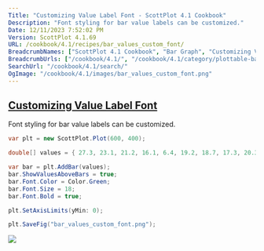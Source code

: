 ```yaml
---
Title: "Customizing Value Label Font - ScottPlot 4.1 Cookbook"
Description: "Font styling for bar value labels can be customized."
Date: 12/11/2023 7:52:02 PM
Version: ScottPlot 4.1.69
URL: /cookbook/4.1/recipes/bar_values_custom_font/
BreadcrumbNames: ["ScottPlot 4.1 Cookbook", "Bar Graph", "Customizing Value Label Font"]
BreadcrumbUrls: ["/cookbook/4.1/", "/cookbook/4.1/category/plottable-bar-graph", "/cookbook/4.1/recipes/bar_values_custom_font/"]
SearchUrl: "/cookbook/4.1/search/"
OgImage: "/cookbook/4.1/images/bar_values_custom_font.png"
---
```


<h2><a href='/cookbook/4.1/recipes/bar_values_custom_font/'>Customizing Value Label Font</a></h2>

Font styling for bar value labels can be customized.

```cs
var plt = new ScottPlot.Plot(600, 400);

double[] values = { 27.3, 23.1, 21.2, 16.1, 6.4, 19.2, 18.7, 17.3, 20.3, 13.1 };

var bar = plt.AddBar(values);
bar.ShowValuesAboveBars = true;
bar.Font.Color = Color.Green;
bar.Font.Size = 18;
bar.Font.Bold = true;

plt.SetAxisLimits(yMin: 0);

plt.SaveFig("bar_values_custom_font.png");
```

<img src='../../images/bar_values_custom_font.png' class='d-block mx-auto my-5' />


